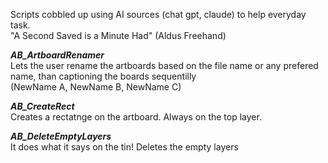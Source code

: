 Scripts cobbled up using AI sources (chat gpt, claude) to help everyday task. <br>
"A Second Saved is a Minute Had" (Aldus Freehand) <br>

 <i> <b> AB_ArtboardRenamer </b> </i> <br>
Lets the user rename the artboards based on the file name or any prefered name, than captioning the boards sequentilly <br> (NewName A, NewName B, NewName C) <br>

<i> <b> AB_CreateRect </b> <br> </i>
Creates a rectatnge on the artboard. Always on the top layer.

<i><b> AB_DeleteEmptyLayers </b> <br> </i>
It does what it says on the tin! Deletes the empty layers
